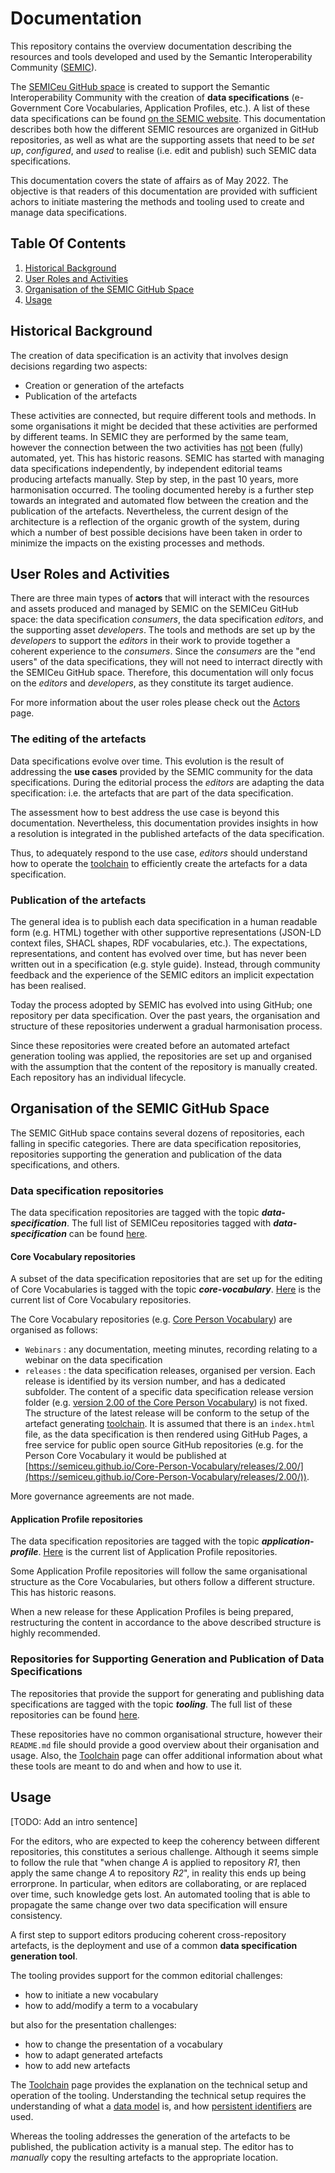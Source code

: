 # Documentation
This repository contains the overview documentation describing the resources and tools developed and used by the Semantic Interoperability Community ([SEMIC](https://joinup.ec.europa.eu/collection/semantic-interoperability-community-semic)).

The [SEMICeu GitHub space](https://github.com/SEMICeu) is created to support the Semantic Interoperability Community with the creation of __data specifications__ (e-Government Core Vocabularies, Application Profiles, etc.). A list of these data specifications can be found [on the SEMIC website](https://joinup.ec.europa.eu/collection/semantic-interoperability-community-semic/our-resources). This documentation describes both how the different SEMIC resources are organized in GitHub repositories, as well as what are the supporting assets that need to be _set up_, _configured_, and _used_ to realise (i.e. edit and publish) such SEMIC data specifications.

This documentation covers the state of affairs as of May 2022.
The objective is that readers of this documentation are provided with sufficient achors to initiate mastering the methods and tooling used to create and manage data specifications.




## Table Of Contents
1. [Historical Background](#historical-background)
2. [User Roles and Activities](#user-roles-and-activities)
3. [Organisation of the SEMIC GitHub Space](#organisation-of-the-semic-github-space)
4. [Usage](#usage)


## Historical Background

The creation of data specification is an activity that involves design decisions regarding two aspects:

- Creation or generation of the artefacts
- Publication of the artefacts

These activities are connected, but require different tools and methods.
In some organisations it might be decided that these activities are performed by different teams. In SEMIC they are performed by the same team, however the connection between the two activities has <u>not</u> been (fully) automated, yet.
This has historic reasons. 
SEMIC has started with managing data specifications independently, by independent editorial teams producing artefacts manually.
Step by step, in the past 10 years, more harmonisation occurred.
The tooling documented hereby is a further step towards an integrated and automated flow between the creation and the publication of the artefacts.
Nevertheless, the current design of the architecture is a reflection of the organic growth of the system, during which a number of best possible decisions have been taken in order to minimize the impacts on the existing processes and methods.


## User Roles and Activities

There are three main types of __actors__ that will interact with the resources and assets produced and managed by SEMIC on the SEMICeu GitHub space: the data specification _consumers_, the data specification _editors_, and the supporting asset _developers_. 
The tools and methods are set up by the _developers_ to support the _editors_ in their work to provide together a coherent experience to the _consumers_.
Since the _consumers_ are the "end users" of the data specifications, they will not need to interract directly with the SEMICeu GitHub space. Therefore, this documentation will only focus on the _editors_ and _developers_, as they constitute its target audience.

For more information about the user roles please check out the [Actors](./actors.md) page.

### The editing of the artefacts

Data specifications evolve over time. 
This evolution is the result of addressing the __use cases__ provided by the SEMIC community for the data specifications.
During the editorial process the _editors_ are adapting the data specification: i.e. the artefacts that are part of the data specification.

The assessment how to best address the use case is beyond this documentation. 
Nevertheless, this documentation provides insights in how a resolution is integrated in the published artefacts of the data specification.

Thus, to adequately respond to the use case, _editors_ should understand how to operate the [toolchain](./toolchain.md) to efficiently create the artefacts for a data specification. 


### Publication of the artefacts

The general idea is to publish each data specification in a human readable form (e.g. HTML) together with other supportive representations (JSON-LD context files, SHACL shapes, RDF vocabularies, etc.). 
The expectations, representations, and content has evolved over time, but has never been written out in a specification (e.g. style guide). Instead, through community feedback and the experience of the SEMIC editors an implicit expectation has been realised. 

Today the process adopted by SEMIC has evolved into using GitHub; one repository per data specification. 
Over the past years, the organisation and structure of these repositories underwent a gradual harmonisation process.

Since these repositories were created before an automated artefact generation tooling was applied, the repositories are set up and organised with the assumption that the content of the repository is manually created. 
Each repository has an individual lifecycle.



## Organisation of the SEMIC GitHub Space

The SEMIC GitHub space contains several dozens of repositories, each falling in specific categories. There are data specification repositories, repositories supporting the generation and publication of the data specifications, and others. 


### Data specification repositories

The data specification repositories are tagged with the topic ***data-specification***.
The full list of SEMICeu repositories tagged with ***data-specification*** can be found [here](https://github.com/search?q=org%3ASEMICeu+topic%3Adata-specification).


#### Core Vocabulary repositories

A subset of the data specification repositories that are set up for the editing of Core Vocabularies is tagged with the topic ***core-vocabulary***.
[Here](https://github.com/search?q=org%3ASEMICeu+topic%3Acore-vocabulary) is the current list of Core Vocabulary repositories.

The Core Vocabulary repositories (e.g. [Core Person Vocabulary](https://github.com/SEMICeu/Core-Person-Vocabulary/)) are organised as follows:

- `Webinars` : any documentation, meeting minutes, recording relating to a webinar on the data specification
- `releases` : the data specification releases, organised per version. Each release is identified by its version number, and has a dedicated subfolder.  The content of a specific data specification release version folder (e.g. [version 2.00 of the Core Person Vocabulary](https://github.com/SEMICeu/Core-Person-Vocabulary/tree/master/releases/2.00)) is not fixed.
The structure of the latest release will be conform to the setup of the artefact generating [toolchain](/toolchain.md). 
It is assumed that there is an `index.html` file, as the data specification is then rendered using GitHub Pages, a free service for public open source GitHub repositories (e.g. for the Person Core Vocabulary it would be published at [https://semiceu.github.io/Core-Person-Vocabulary/releases/2.00/](https://semiceu.github.io/Core-Person-Vocabulary/releases/2.00/)).

More governance agreements are not made.

#### Application Profile repositories

The data specification repositories are tagged with the topic ***application-profile***.
[Here](https://github.com/search?q=org%3ASEMICeu+topic%3Aapplication-profile) is the current list of Application Profile repositories.

Some Application Profile repositories will follow the same organisational structure as the Core Vocabularies, but others follow a different structure.
This has historic reasons.

When a new release for these Application Profiles is being prepared, restructuring the content in accordance to the above described structure is highly recommended.


### Repositories for Supporting Generation and Publication of Data Specifications

The repositories that provide the support for generating and publishing data specifications are tagged with the topic ***tooling***.
The full list of these repositories can be found [here](https://github.com/search?q=org%3ASEMICeu+topic%3Atooling).

These repositories have no common organisational structure, however their `README.md` file should provide a good overview about their organisation and usage.
Also, the [Toolchain](./toolchain.md) page can offer additional information about what these tools are meant to do and when and how to use it. 


## Usage

[TODO: Add an intro sentence]

For the editors, who are expected to keep the coherency between different repositories, this constitutes a serious challenge. 
Although it seems simple to follow the rule that "when change _A_ is applied to repository _R1_, then apply the same change _A_ to repository _R2_", in reality this ends up being errorprone. 
In particular, when editors are collaborating, or are replaced over time, such knowledge gets lost.
An automated tooling that is able to propagate the same change over two data specification will ensure consistency.

A first step to support editors producing coherent cross-repository artefacts, is the deployment and use of a common __data specification generation tool__.
 
The tooling provides support for the common editorial challenges:
   - how to initiate a new vocabulary
   - how to add/modify a term to a vocabulary
   
but also for the presentation challenges:
   - how to change the presentation of a vocabulary
   - how to adapt generated artefacts
   - how to add new artefacts 

The [Toolchain](./toolchain.md) page provides the explanation on the technical setup and operation of the tooling.
Understanding the technical setup requires the understanding of what a [data model](./datamodel.md) is, and how [persistent identifiers](./puri.md) are used.

Whereas the tooling addresses the generation of the artefacts to be published, the publication activity is a manual step. 
The editor has to _manually_ copy the resulting artefacts to the appropriate location. 


